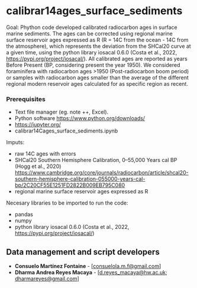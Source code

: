 # calibrar14ages_surface_sediments

Goal: Phython code developed calibrated radiocarbon ages in surface marine sediments. The ages can be corrected using regional marine surface reservoir ages expressed as R (R = 14C from the ocean - 14C from the atmosphere), which represents the deviation from the SHCal20 curve at a given time, using the python library iosacal 0.6.0 (Costa et al., 2022, https://pypi.org/project/iosacal/). 
All calibrated ages are reported as years Before Present (BP, considering present the year 1950). We considered foraminifera with radiocarbon ages >1950 (Post-radiocarbon boom period) or samples with radiocarbon ages smaller than the average of the different regional modern reservoir ages calculated for as specific region as recent. 

### Prerequisites
- Text file manager (eg. note ++, Excel).
- Python software https://www.python.org/downloads/ 
- https://jupyter.org/
- calibrar14Cages_surface_sediments.ipynb 

Imputs:
- raw 14C ages with errors
- SHCal20 Southern Hemisphere Calibration, 0–55,000 Years cal BP (Hogg et al., 2020) https://www.cambridge.org/core/journals/radiocarbon/article/shcal20-southern-hemisphere-calibration-055000-years-cal-bp/2C20CF55E1251FD2822B009EB795C080 
- regional marine surface reservoir ages expressed as R 

Necesary libraries to be imported to run the code: 
- pandas 
- numpy
- python library iosacal 0.6.0 (Costa et al., 2022, https://pypi.org/project/iosacal/) 

## Data management and script developers 

* **Consuelo Martínez Fontaine** - [consuelola.m.f@gmail.com] 
* **Dharma Andrea Reyes Macaya** - [d.reyes_macaya@hw.ac.uk; dharmareyes@gmail.com] 
